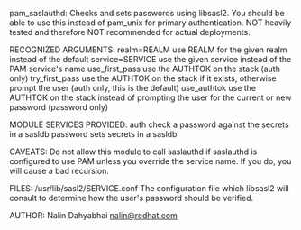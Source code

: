pam_saslauthd:
	Checks and sets passwords using libsasl2.  You should be able to use
	this instead of pam_unix for primary authentication.  NOT heavily
	tested and therefore NOT recommended for actual deployments.

RECOGNIZED ARGUMENTS:
	realm=REALM	use REALM for the given realm instead of the default
	service=SERVICE	use the given service instead of the PAM service's name
	use_first_pass	use the AUTHTOK on the stack (auth only)
	try_first_pass	use the AUTHTOK on the stack if it exists, otherwise
			prompt the user (auth only, this is the default)
	use_authtok	use the AUTHTOK on the stack instead of prompting the
			user for the current or new password (password only)

MODULE SERVICES PROVIDED:
	auth		check a password against the secrets in a sasldb
	password	sets secrets in a sasldb

CAVEATS:
	Do not allow this module to call saslauthd if saslauthd is configured
	to use PAM unless you override the service name.  If you do, you will
	cause a bad recursion.

FILES:
	/usr/lib/sasl2/SERVICE.conf
		The configuration file which libsasl2 will consult to determine
		how the user's password should be verified.

AUTHOR:
	Nalin Dahyabhai <nalin@redhat.com>
